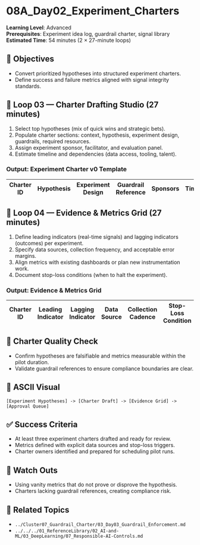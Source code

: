 # 08A_Day02_Experiment_Charters

**Learning Level**: Advanced  
**Prerequisites**: Experiment idea log, guardrail charter, signal library  
**Estimated Time**: 54 minutes (2 × 27-minute loops)

## 🎯 Objectives

- Convert prioritized hypotheses into structured experiment charters.
- Define success and failure metrics aligned with signal integrity standards.

## 🔄 Loop 03 — Charter Drafting Studio (27 minutes)

1. Select top hypotheses (mix of quick wins and strategic bets).
2. Populate charter sections: context, hypothesis, experiment design, guardrails, required resources.
3. Assign experiment sponsor, facilitator, and evaluation panel.
4. Estimate timeline and dependencies (data access, tooling, talent).

### Output: Experiment Charter v0 Template

| Charter ID | Hypothesis | Experiment Design | Guardrail Reference | Sponsors | Timeline |
| --- | --- | --- | --- | --- | --- |

## 🔄 Loop 04 — Evidence & Metrics Grid (27 minutes)

1. Define leading indicators (real-time signals) and lagging indicators (outcomes) per experiment.
2. Specify data sources, collection frequency, and acceptable error margins.
3. Align metrics with existing dashboards or plan new instrumentation work.
4. Document stop-loss conditions (when to halt the experiment).

### Output: Evidence & Metrics Grid

| Charter ID | Leading Indicator | Lagging Indicator | Data Source | Collection Cadence | Stop-Loss Condition |
| --- | --- | --- | --- | --- | --- |

## 🧭 Charter Quality Check

- Confirm hypotheses are falsifiable and metrics measurable within the pilot duration.
- Validate guardrail references to ensure compliance boundaries are clear.

## 🧩 ASCII Visual

```text
[Experiment Hypotheses] -> [Charter Draft] -> [Evidence Grid] -> [Approval Queue]
```

## ✅ Success Criteria

- At least three experiment charters drafted and ready for review.
- Metrics defined with explicit data sources and stop-loss triggers.
- Charter owners identified and prepared for scheduling pilot runs.

## 🚧 Watch Outs

- Using vanity metrics that do not prove or disprove the hypothesis.
- Charters lacking guardrail references, creating compliance risk.

## 🔗 Related Topics

- `../Cluster07_Guardrail_Charter/03_Day03_Guardrail_Enforcement.md`
- `../../../01_ReferenceLibrary/02_AI-and-ML/03_DeepLearning/07_Responsible-AI-Controls.md`
